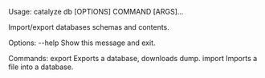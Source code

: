 Usage: catalyze db [OPTIONS] COMMAND [ARGS]...

  Import/export databases schemas and contents.

Options:
  --help  Show this message and exit.

Commands:
  export  Exports a database, downloads dump.
  import  Imports a file into a database.
